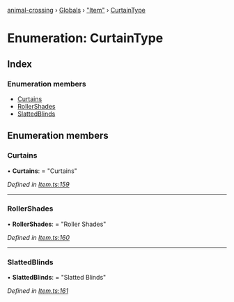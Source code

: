 [animal-crossing](../README.md) › [Globals](../globals.md) › ["Item"](../modules/_item_.md) › [CurtainType](_item_.curtaintype.md)

# Enumeration: CurtainType

## Index

### Enumeration members

* [Curtains](_item_.curtaintype.md#curtains)
* [RollerShades](_item_.curtaintype.md#rollershades)
* [SlattedBlinds](_item_.curtaintype.md#slattedblinds)

## Enumeration members

###  Curtains

• **Curtains**: = "Curtains"

*Defined in [Item.ts:159](https://github.com/Norviah/animal-crossing/blob/13550bd/module/types/Item.ts#L159)*

___

###  RollerShades

• **RollerShades**: = "Roller Shades"

*Defined in [Item.ts:160](https://github.com/Norviah/animal-crossing/blob/13550bd/module/types/Item.ts#L160)*

___

###  SlattedBlinds

• **SlattedBlinds**: = "Slatted Blinds"

*Defined in [Item.ts:161](https://github.com/Norviah/animal-crossing/blob/13550bd/module/types/Item.ts#L161)*
